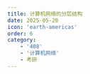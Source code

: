 ```yaml
---
title: 计算机网络的分层结构
date: 2025-05-20
icon: 'earth-americas'
order: 6
category: 
    - '408'
    - '计算机网络'
    - 考研
---
```


